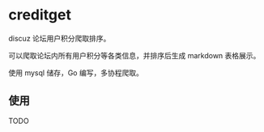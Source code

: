 # creditget
discuz 论坛用户积分爬取排序。

可以爬取论坛内所有用户积分等各类信息，并排序后生成 markdown 表格展示。

使用 mysql 储存，Go 编写，多协程爬取。

## 使用
TODO